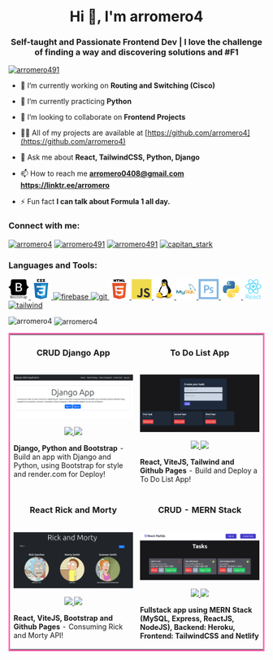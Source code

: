 <h1 align="center">Hi 👋, I'm arromero4</h1>
<h3 align="center">Self-taught and Passionate Frontend Dev | I love the challenge of finding a way and discovering solutions and #F1</h3>

<p align="left"> <a href="https://twitter.com/arromero491" target="blank"><img src="https://img.shields.io/twitter/follow/arromero491?logo=twitter&style=for-the-badge" alt="arromero491" /></a> </p>

- 🔭 I’m currently working on **Routing and Switching (Cisco)**

- 🌱 I’m currently practicing **Python**

- 👯 I’m looking to collaborate on **Frontend Projects**

- 👨‍💻 All of my projects are available at [https://github.com/arromero4](https://github.com/arromero4)

- 💬 Ask me about **React, TailwindCSS, Python, Django**

- 📫 How to reach me **arromero0408@gmail.com https://linktr.ee/arromero**

- ⚡ Fun fact **I can talk about Formula 1 all day.**

<h3 align="left">Connect with me:</h3>
<p align="left">
<a href="https://codepen.io/arromero4" target="blank"><img align="center" src="https://raw.githubusercontent.com/rahuldkjain/github-profile-readme-generator/master/src/images/icons/Social/codepen.svg" alt="arromero4" height="30" width="40" /></a>
<a href="https://twitter.com/arromero491" target="blank"><img align="center" src="https://raw.githubusercontent.com/rahuldkjain/github-profile-readme-generator/master/src/images/icons/Social/twitter.svg" alt="arromero491" height="30" width="40" /></a>
<a href="https://linkedin.com/in/arromero491" target="blank"><img align="center" src="https://raw.githubusercontent.com/rahuldkjain/github-profile-readme-generator/master/src/images/icons/Social/linked-in-alt.svg" alt="arromero491" height="30" width="40" /></a>
<a href="https://instagram.com/capitan_stark" target="blank"><img align="center" src="https://raw.githubusercontent.com/rahuldkjain/github-profile-readme-generator/master/src/images/icons/Social/instagram.svg" alt="capitan_stark" height="30" width="40" /></a>
</p>

<h3 align="left">Languages and Tools:</h3>
<p align="left"> <a href="https://getbootstrap.com" target="_blank" rel="noreferrer"> <img src="https://raw.githubusercontent.com/devicons/devicon/master/icons/bootstrap/bootstrap-plain-wordmark.svg" alt="bootstrap" width="40" height="40"/> </a> <a href="https://www.w3schools.com/css/" target="_blank" rel="noreferrer"> <img src="https://raw.githubusercontent.com/devicons/devicon/master/icons/css3/css3-original-wordmark.svg" alt="css3" width="40" height="40"/> </a> <a href="https://firebase.google.com/" target="_blank" rel="noreferrer"> <img src="https://www.vectorlogo.zone/logos/firebase/firebase-icon.svg" alt="firebase" width="40" height="40"/> </a> <a href="https://git-scm.com/" target="_blank" rel="noreferrer"> <img src="https://www.vectorlogo.zone/logos/git-scm/git-scm-icon.svg" alt="git" width="40" height="40"/> </a> <a href="https://www.w3.org/html/" target="_blank" rel="noreferrer"> <img src="https://raw.githubusercontent.com/devicons/devicon/master/icons/html5/html5-original-wordmark.svg" alt="html5" width="40" height="40"/> </a> <a href="https://developer.mozilla.org/en-US/docs/Web/JavaScript" target="_blank" rel="noreferrer"> <img src="https://raw.githubusercontent.com/devicons/devicon/master/icons/javascript/javascript-original.svg" alt="javascript" width="40" height="40"/> </a> <a href="https://www.linux.org/" target="_blank" rel="noreferrer"> <img src="https://raw.githubusercontent.com/devicons/devicon/master/icons/linux/linux-original.svg" alt="linux" width="40" height="40"/> </a> <a href="https://www.mysql.com/" target="_blank" rel="noreferrer"> <img src="https://raw.githubusercontent.com/devicons/devicon/master/icons/mysql/mysql-original-wordmark.svg" alt="mysql" width="40" height="40"/> </a> <a href="https://www.photoshop.com/en" target="_blank" rel="noreferrer"> <img src="https://raw.githubusercontent.com/devicons/devicon/master/icons/photoshop/photoshop-line.svg" alt="photoshop" width="40" height="40"/> </a> <a href="https://www.python.org" target="_blank" rel="noreferrer"> <img src="https://raw.githubusercontent.com/devicons/devicon/master/icons/python/python-original.svg" alt="python" width="40" height="40"/> </a> <a href="https://reactjs.org/" target="_blank" rel="noreferrer"> <img src="https://raw.githubusercontent.com/devicons/devicon/master/icons/react/react-original-wordmark.svg" alt="react" width="40" height="40"/> </a> <a href="https://tailwindcss.com/" target="_blank" rel="noreferrer"> <img src="https://www.vectorlogo.zone/logos/tailwindcss/tailwindcss-icon.svg" alt="tailwind" width="40" height="40"/> </a> </p>

<p><img align="left" src="https://github-readme-stats.vercel.app/api/top-langs?username=arromero4&show_icons=true&locale=en&layout=compact" alt="arromero4" /></p>

<p>&nbsp;<img align="center" src="https://github-readme-stats.vercel.app/api?username=arromero4&show_icons=true&locale=en" alt="arromero4" /></p>



    
<table bordercolor="#ff69b4">

  <tr>
    <td width="50%" valign="top">
      <h3 align="center">CRUD Django App</h3>
        <br />
        <a target="_blank" href="https://django-auth-crud-sc7g.onrender.com/">
            <img src="https://github.com/arromero4/python-crud-django/blob/main/crud-django-app.png" width="100%" alt="CRUD Django App"/>
        </a>
        <br />
        <p align="center">

  <a href="https://github.com/arromero4/python-crud-django" target="_blank">
    <img src="https://img.shields.io/static/v1?label=|&message=REPO&color=ff69b4&style=plastic&logo=github&logo-color=white"/>
  </a>  
  <a href="https://travel-advisor-arromero.netlify.app/" target="_blank">
    <img src="https://img.shields.io/static/v1?label=|&message=WEBSITE&color=ff69b4&style=plastic&logo=wordpress&logo-color=white"/>
  </a>
      </p>
        <p><strong>Django, Python and Bootstrap</strong> - Build an app with Django and Python, using Bootstrap for style and render.com for Deploy!</p>
 </td>
     <td width="50%" valign="top">
       <h3 align="center">To Do List App</h3>
      <br />
      <a target="_blank" href="https://arromero4.github.io/react-task-example/">
          <img src="https://github.com/arromero4/react-task-example/blob/main/src/assets/todo-list-fazt.png" width="100%" alt="To Do List App"/>
      </a>
      <br />
       <p align="center">
  <a href="https://github.com/arromero4/react-task-example" target="_blank">
    <img src="https://img.shields.io/static/v1?label=|&message=REPO&color=ff69b4&style=plastic&logo=github&logo-color=white"/>
  </a>  
  <a href="https://arromero4.github.io/react-task-example/" target="_blank">
    <img src="https://img.shields.io/static/v1?label=|&message=WEBSITE&color=ff69b4&style=plastic&logo=wordpress&logo-color=white"/>
  </a>
  </p>
        <p><strong>React, ViteJS, Tailwind and Github Pages</strong> - Build and Deploy a To Do List App!</p>
    
</td>


  <tr>
      <td width="50%" valign="top">
       <h3 align="center">React Rick and Morty</h3>
      <br />
      <a target="_blank" href="https://arromero4.github.io/react-rick-and-morty/">
          <img src="https://github.com/arromero4/react-rick-and-morty/blob/main/src/assets/rick-and-morty.png" width="100%" alt="Rick and Morty"/>
      </a>
      <br />
       <p align="center">
  <a href="https://github.com/arromero4/react-rick-and-morty" target="_blank">
    <img src="https://img.shields.io/static/v1?label=|&message=REPO&color=ff69b4&style=plastic&logo=github&logo-color=white"/>
  </a>  
  <a href="https://arromero4.github.io/react-rick-and-morty/" target="_blank">
    <img src="https://img.shields.io/static/v1?label=|&message=WEBSITE&color=ff69b4&style=plastic&logo=wordpress&logo-color=white"/>
  </a>
  </p>
        <p><strong>React, ViteJS, Bootstrap and Github Pages</strong> - Consuming Rick and Morty API!</p>
    </td>
     <td width="50%" valign="top">
       <h3 align="center">CRUD - MERN Stack</h3>
      <br />
      <a target="_blank" href="https://github.com/arromero4/mern-stack-reactapp-">
          <img src="https://github.com/arromero4/mern-stack-reactapp-/blob/master/src/assets/mern-stack-react-app.png" width="100%" alt="MERN STACK"/>
      </a>
      <br />
       <p align="center">
  <a href="https://github.com/arromero4/mern-stack-reactapp-" target="_blank">
    <img src="https://img.shields.io/static/v1?label=|&message=REPO&color=ff69b4&style=plastic&logo=github&logo-color=white"/>
  </a>  
  <a href="https://63242c5adefec87d7e8978d5--mernstack-reactapp.netlify.app/" target="_blank">
    <img src="https://img.shields.io/static/v1?label=|&message=WEBSITE&color=ff69b4&style=plastic&logo=wordpress&logo-color=white"/>
  </a>
  </p>
        <p><strong>Fullstack app using MERN Stack (MySQL, Express, ReactJS, NodeJS), Backend: Heroku, Frontend: TailwindCSS and Netlify </strong></p>
    </td>
    
  
  </tr>
</table>

